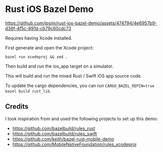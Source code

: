 # Rust iOS Bazel Demo

https://github.com/jpsim/rust-ios-bazel-demo/assets/474794/4e6957b9-d38f-4f5c-891d-cb79c60cdc73

Requires having Xcode installed.

First generate and open the Xcode project:

```console
bazel run xcodeproj && xed .
```

Then build and run the ios_app target on a simulator.

This will build and run the mixed Rust / Swift iOS app source code.

To update the cargo dependencies, you can run
`CARGO_BAZEL_REPIN=true bazel build rust_lib`.

## Credits

I took inspiration from and used the following projects to set up this demo:

* https://github.com/bazelbuild/rules_rust
* https://github.com/bazelbuild/rules_swift
* https://github.com/keith/bazel-rust-mobile-demo
* https://github.com/MobileNativeFoundation/rules_xcodeproj
